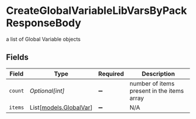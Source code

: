 # CreateGlobalVariableLibVarsByPackResponseBody

a list of Global Variable objects


## Fields

| Field                                            | Type                                             | Required                                         | Description                                      |
| ------------------------------------------------ | ------------------------------------------------ | ------------------------------------------------ | ------------------------------------------------ |
| `count`                                          | *Optional[int]*                                  | :heavy_minus_sign:                               | number of items present in the items array       |
| `items`                                          | List[[models.GlobalVar](../models/globalvar.md)] | :heavy_minus_sign:                               | N/A                                              |